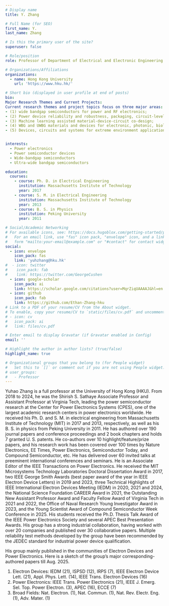 ```yaml
---
# Display name
title: Y. Zhang

# Full Name (for SEO)
first_name: Y. 
last_name: Zhang

# Is this the primary user of the site?
superuser: false

# Role/position
role: Professor of Department of Electrical and Electronic Engineering

# Organizations/Affiliations
organizations:
  - name: Hong Kong University
    url: 'https://www.hku.hk/'

# Short bio (displayed in user profile at end of posts)
bio: 
Major Research Themes and Current Projects:  
Current research themes and project topics focus on three major areas:  
- (1) wide bandgap semiconductors for power and RF electronics; 
- (2) Power device reliability and robustness, packaging, circuit-level integration, and system-level applications; 
- (3) Machine learning assisted material-device-circuit co-design; 
- (4) WBG and UWBG materials and devices for electronic, photonic, biological and quantum applications; 
- (5) Devices, circuits and systems for extreme environment applications.


interests:
  - Power electronics
  - Power semiconductor devices
  - Wide-bandgap semiconductors
  - Ultra-wide bandgap semiconductors

education:
  courses:
    - course: Ph. D. in Electrical Engineering
      institution: Massachusetts Institute of Technology
      year: 2017
    - course: S. M. in Electrical Engineering
      institution: Massachusetts Institute of Technology
      year: 2013
    - course: B. S. in Physics
      institution: Peking University
      year: 2011

# Social/Academic Networking
# For available icons, see: https://docs.hugoblox.com/getting-started/page-builder/#icons
#   For an email link, use "fas" icon pack, "envelope" icon, and a link in the
#   form "mailto:your-email@example.com" or "#contact" for contact widget.
social:
  - icon: envelope
    icon_pack: fas
    link: 'yuhzhang@hku.hk'
#  - icon: twitter
#    icon_pack: fab
#    link: https://twitter.com/GeorgeCushen
  - icon: google-scholar
    icon_pack: ai
    link: https://scholar.google.com/citations?user=MqrZiqUAAAAJ&hl=en
  - icon: github
    icon_pack: fab
    link: https://github.com/Ethan-Zhang-hku
# Link to a PDF of your resume/CV from the About widget.
# To enable, copy your resume/CV to `static/files/cv.pdf` and uncomment the lines below.
# - icon: cv
#   icon_pack: ai
#   link: files/cv.pdf

# Enter email to display Gravatar (if Gravatar enabled in Config)
email: ''

# Highlight the author in author lists? (true/false)
highlight_name: true

# Organizational groups that you belong to (for People widget)
#   Set this to `[]` or comment out if you are not using People widget.
# user_groups:
#   - Professor
---
```


Yuhao Zhang is a full professor at the University of Hong Kong (HKU). From 2018 to 2024, he was the Shirish S. Sathaye Associate Professor and Assistant Professor at Virginia Tech, leading the power semiconductor research at the Center for Power Electronics Systems (CPES), one of the largest academic research centers in power electronics worldwide. He received his Ph. D. and S. M. in electrical engineering from Massachusetts Institute of Technology (MIT) in 2017 and 2013, respectively, as well as his B. S. in physics from Peking University in 2011. He has authored over 190 journal papers and conference proceedings and 2 book chapters and holds 7 granted U. S. patents. He co-authors over 10 highlight/feature/prize papers, and his research work has been covered over 100 times by Nature Electronics, EE Times, Power Electronics, Semiconductor Today, and Compound Semiconductor, etc. He has delivered over 60 invited talks at preeminent international conferences and seminars. He is an Associate Editor of the IEEE Transactions on Power Electronics. He received the MIT Microsystems Technology Laboratories Doctoral Dissertation Award in 2017, two IEEE George Smith Awards (best paper award of the year in IEEE Electron Device Letters) in 2019 and 2023, three Technical Highlights of IEEE International Electron Devices Meeting (IEDM) in 2020, 2021 and 2024, the National Science Foundation CAREER Award in 2021, the Outstanding New Assistant Professor Award and Faculty Fellow Award of Virginia Tech in 2021 and 2022, the Office of Naval Research Young Investigator Award in 2023, and the Young Scientist Award of Compound Semiconductor Week Conference in 2025. His students received the Ph.D. Thesis Talk Award of the IEEE Power Electronics Society and several APEC Best Presentation Awards. His group has a strong industrial collaboration, having worked with over 20 companies and published over 30 collaborative papers. Multiple reliability test methods developed by the group have been recommended by the JEDEC standard for industrial power device qualification.

His group mainly published in the communities of Electron Devices and Power Electronics. Here is a sketch of the group’s major corresponding-authored papers till Aug. 2025.
1.	Electron Devices: IEDM (21), ISPSD (12), IRPS (7), IEEE Electron Device Lett. (21), Appl. Phys. Lett. (14), IEEE Trans. Electron Devices (16)
2.	Power Electronics: IEEE Trans. Power Electronics (21), IEEE J. Emerg. Sel. Top. Power Electron. (3), APEC (16), ECCE (7)
3.	Broad Fields: Nat. Electron. (1), Nat. Commun. (1), Nat. Rev. Electr. Eng. (1), Adv. Mater. (1)

